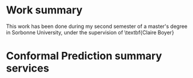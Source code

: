 # Work summary
This work has been done during my second semester of a master's degree in Sorbonne University, under the supervision of \textbf{Claire Boyer}

# Conformal Prediction summary services 
